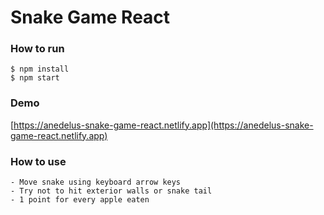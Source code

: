# Snake Game React

### How to run

    $ npm install
    $ npm start

### Demo

[https://anedelus-snake-game-react.netlify.app](https://anedelus-snake-game-react.netlify.app)

### How to use

    - Move snake using keyboard arrow keys
    - Try not to hit exterior walls or snake tail
    - 1 point for every apple eaten
